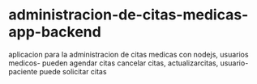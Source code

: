 # administracion-de-citas-medicas-app-backend
aplicacion para la administracion de citas medicas  con nodejs, usuarios medicos- pueden agendar citas cancelar citas, actualizarcitas, usuario-paciente puede solicitar citas
